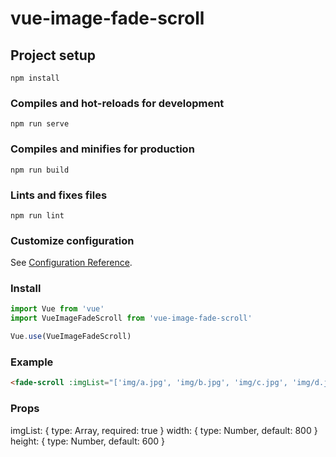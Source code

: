 # vue-image-fade-scroll

## Project setup
```
npm install
```

### Compiles and hot-reloads for development
```
npm run serve
```

### Compiles and minifies for production
```
npm run build
```

### Lints and fixes files
```
npm run lint
```

### Customize configuration
See [Configuration Reference](https://cli.vuejs.org/config/).

### Install
```js
import Vue from 'vue'
import VueImageFadeScroll from 'vue-image-fade-scroll'

Vue.use(VueImageFadeScroll)
```

### Example
```html
<fade-scroll :imgList="['img/a.jpg', 'img/b.jpg', 'img/c.jpg', 'img/d.jpg']" :width="600" :height="600"/>
```

### Props
imgList: { type: Array, required: true }
width: { type: Number, default: 800 }
height: { type: Number, default: 600 }
